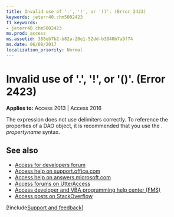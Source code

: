 ```yaml
---
title: Invalid use of '.', '!', or '()'. (Error 2423)
keywords: jeterr40.chm5002423
f1_keywords:
- jeterr40.chm5002423
ms.prod: access
ms.assetid: 388eb7b2-b82a-20e1-52dd-b3840b7a9f74
ms.date: 06/08/2017
localization_priority: Normal
---
```



# Invalid use of '.', '!', or '()'. (Error 2423)

  

**Applies to:** Access 2013 | Access 2016

The expression does not use delimiters correctly. To reference the properties of a DAO object, it is recommended that you use the . _propertyname_ syntax.

## See also

- [Access for developers forum](https://social.msdn.microsoft.com/Forums/office/home?forum=accessdev)
- [Access help on support.office.com](https://support.office.com/search/results?query=Access)
- [Access help on answers.microsoft.com](https://answers.microsoft.com/)
- [Access forums on UtterAccess](https://www.utteraccess.com/forum/index.php?act=idx)
- [Access developer and VBA programming help center (FMS)](https://www.fmsinc.com/MicrosoftAccess/developer/)
- [Access posts on StackOverflow](https://stackoverflow.com/questions/tagged/ms-access)

[!include[Support and feedback](~/includes/feedback-boilerplate.md)]